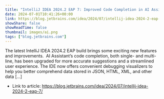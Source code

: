 ```yaml
---
title: "IntelliJ IDEA 2024.2 EAP 7: Improved Code Completion in AI Assistant, String Variable Data Visualizers in the Debugger, And More"
date: 2024-07-01T10:41:26+00:00
link: https://blog.jetbrains.com/idea/2024/07/intellij-idea-2024-2-eap-7/
showShare: false
showReadTime: false
thumbnail: images/ai.png
tags: ["blog.jetbrains.com"]
---
```

The latest IntelliJ IDEA 2024.2 EAP build brings some exciting new features and improvements.  AI Assistant’s code completion, both single- and multi-line, has been upgraded for more accurate suggestions and a streamlined user experience. The IDE now offers convenient debugging visualizers to help you better comprehend data stored in JSON, HTML, XML, and other data […]

- Link to article: https://blog.jetbrains.com/idea/2024/07/intellij-idea-2024-2-eap-7/